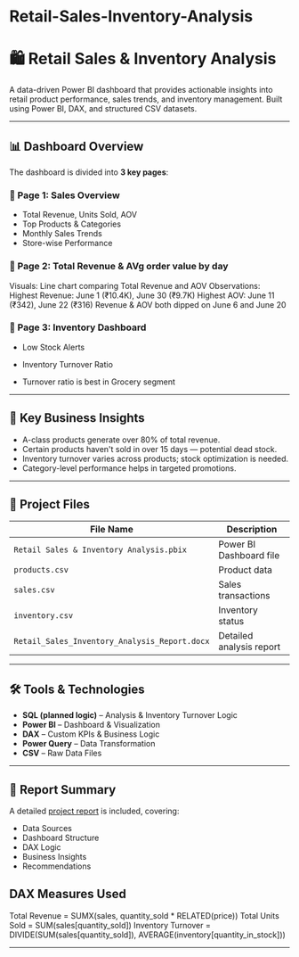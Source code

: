 # Retail-Sales-Inventory-Analysis

# 🛍️ Retail Sales & Inventory Analysis 

A data-driven Power BI dashboard that provides actionable insights into retail product performance, sales trends, and inventory management. Built using Power BI, DAX, and structured CSV datasets.

---

## 📊 Dashboard Overview

The dashboard is divided into **3 key pages**:

### 🔹 Page 1: Sales Overview
- Total Revenue, Units Sold, AOV
- Top Products & Categories
- Monthly Sales Trends
- Store-wise Performance

### 🔹 Page 2: Total Revenue & AVg order value by day
Visuals: Line chart comparing Total Revenue and AOV
Observations:
Highest Revenue: June 1 (₹10.4K), June 30 (₹9.7K)
Highest AOV: June 11 (₹342), June 22 (₹316)
Revenue & AOV both dipped on June 6 and June 20

### 🔹 Page 3: Inventory Dashboard
- Low Stock Alerts
- Inventory Turnover Ratio

- Turnover ratio is best in Grocery segment


---

## 🧠 Key Business Insights

- A-class products generate over 80% of total revenue.
- Certain products haven't sold in over 15 days — potential dead stock.
- Inventory turnover varies across products; stock optimization is needed.
- Category-level performance helps in targeted promotions.

---

## 📁 Project Files

| File Name | Description |
|-----------|-------------|
| `Retail Sales & Inventory Analysis.pbix` | Power BI Dashboard file |
| `products.csv` | Product data |
| `sales.csv` | Sales transactions |
| `inventory.csv` | Inventory status |
| `Retail_Sales_Inventory_Analysis_Report.docx` | Detailed analysis report |

---

## 🛠️ Tools & Technologies

- **SQL (planned logic)** – Analysis & Inventory Turnover Logic
- **Power BI** – Dashboard & Visualization
- **DAX** – Custom KPIs & Business Logic
- **Power Query** – Data Transformation
- **CSV** – Raw Data Files
---

## 📄 Report Summary

A detailed [project report](Retail_Sales_Inventory_Analysis_Report.docx) is included, covering:
- Data Sources
- Dashboard Structure
- DAX Logic
- Business Insights
- Recommendations

## DAX Measures Used
Total Revenue =	SUMX(sales, quantity_sold * RELATED(price))
Total Units Sold =	SUM(sales[quantity_sold])
Inventory Turnover =	DIVIDE(SUM(sales[quantity_sold]), AVERAGE(inventory[quantity_in_stock]))

---






